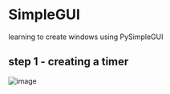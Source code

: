 # SimpleGUI
learning to create windows using PySimpleGUI

## step 1 - creating a timer

![image](https://user-images.githubusercontent.com/57367786/110234987-27f10300-7f36-11eb-9131-f0069eab1abd.png)
